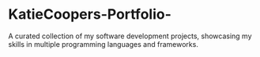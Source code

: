 # KatieCoopers-Portfolio-
A curated collection of my software development projects, showcasing my skills in multiple programming languages and frameworks.
